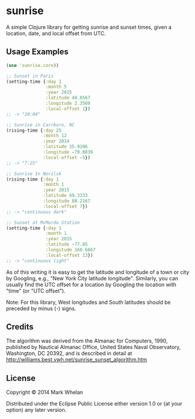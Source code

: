 # sunrise

A simple Clojure library for getting sunrise and sunset times,
given a location, date, and local offset from UTC.

## Usage Examples

```clojure
(use 'sunrise.core))

;; Sunset in Paris
(setting-time {:day 1
               :month 5
               :year 2015
               :latitude 48.8567
               :longitude 2.3508
               :local-offset 1})
;; -> "20:04"

;; Sunrise in Carrboro, NC
(rising-time {:day 25
              :month 12
              :year 2014
              :latitude 35.9206
              :longitude -79.0839
              :local-offset -5})
;; -> "7:25"

;; Sunrise In Norilsk
(rising-time {:day 1
              :month 1
              :year 2015
              :latitude 69.3333
              :longitude 88.2167
              :local-offset 7})
;; -> "continuous dark"

;; Sunset at McMurdo Station
(setting-time {:day 1
               :month 1
               :year 2015
               :latitude -77.85
               :longitude 166.6667
               :local-offset 13})
;; -> "continuous light"
```

As of this writing it is easy to get the latitude and longitude of a town or city by
Googling, e.g., "New York City latitude longitude".
Similarly, you can usually find the UTC offset for a location by Googling
the location with "time" (or "UTC offset").

Note: For this library, West longitudes and South latitudes should be preceded by minus (-) signs.

## Credits

The algorithm was derived from the Almanac for Computers, 1990,
published by Nautical Almanac Office, United States Naval Observatory,
Washington, DC 20392, and is described in detail at
<a href="http://williams.best.vwh.net/sunrise_sunset_algorithm.htm">
http://williams.best.vwh.net/sunrise_sunset_algorithm.htm</a>

## License

Copyright © 2014 Mark Whelan

Distributed under the Eclipse Public License either version 1.0 or (at
your option) any later version.
